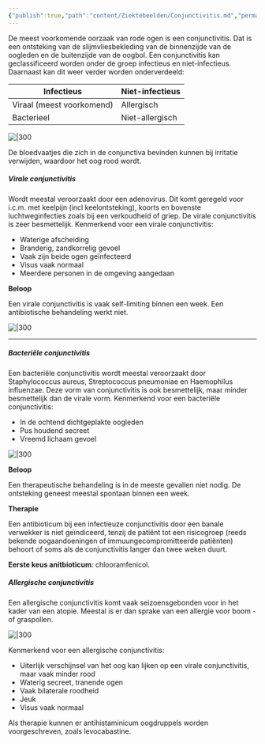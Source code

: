 ```yaml
---
{"publish":true,"path":"content/Ziektebeelden/Conjunctivitis.md","permalink":"/content/ziektebeelden/conjunctivitis/","title":"Conjunctivitis","tags":["Oogheelkunde/Infecties","Ziektebeeld"]}
---
```



De meest voorkomende oorzaak van rode ogen is een conjunctivitis. Dat is een ontsteking van de slijmvliesbekleding van de binnenzijde van de oogleden en de buitenzijde van de oogbol.  Een conjunctivitis kan geclassificeerd worden onder de groep infectieus en niet-infectieus. Daarnaast kan dit weer verder worden onderverdeeld:

| Infectieus | Niet-infectieus |
| --- | --- |
| Viraal (meest voorkomend) | Allergisch  |
| Bacterieel | Niet-allergisch |

![|300](https://i.imgur.com/9dxtQMW.png)


De bloedvaatjes die zich in de conjunctiva bevinden kunnen bij irritatie verwijden, waardoor het oog rood wordt.

##### Virale conjunctivitis

Wordt meestal veroorzaakt door een adenovirus. Dit komt geregeld voor i.c.m. met keelpijn (incl keelontsteking), koorts en bovenste luchtweginfecties zoals bij een verkoudheid of griep. De virale conjunctivitis is zeer besmettelijk. Kenmerkend voor een virale conjunctivitis:

- Waterige afscheiding
- Branderig, zandkorrelig gevoel
- Vaak zijn beide ogen geïnfecteerd
- Visus vaak normaal
- Meerdere personen in de omgeving aangedaan

**Beloop**

Een virale conjunctivitis is vaak self-limiting binnen een week. Een antibiotische behandeling werkt niet.

![|300](https://i.imgur.com/T4TQICa.png)

---

##### Bacteriële conjunctivitis

Een bacteriële conjunctivitis wordt meestal veroorzaakt door Staphylococcus aureus, Streptococcus pneumoniae en Haemophilus influenzae. Deze vorm van conjunctivitis is ook besmettelijk, maar minder besmettelijk dan de virale vorm. Kenmerkend voor een bacteriële conjunctivitis:

- In de ochtend dichtgeplakte oogleden
- Pus houdend secreet
- Vreemd lichaam gevoel

![|300](https://i.imgur.com/F8heqEz.png)

**Beloop**

Een therapeutische behandeling is in de meeste gevallen niet nodig. De ontsteking geneest meestal spontaan binnen een week.

**Therapie**

Een antibioticum bij een infectieuze conjunctivitis door een banale verwekker is niet geïndiceerd, tenzij de patiënt tot een risicogroep (reeds bekende oogaandoeningen of immuungecompromitteerde patiënten) behoort of soms als de conjunctivitis langer dan twee weken duurt.

**Eerste keus anitbioticum**: chlooramfenicol.

##### Allergische conjunctivitis

Een allergische conjunctivitis komt vaak seizoensgebonden voor in het kader van een atopie. Meestal is er dan sprake van een allergie voor boom -of graspollen.


![|300](https://i.imgur.com/H5SxIgW.png)


Kenmerkend voor een allergische conjunctivitis:

- Uiterlijk verschijnsel van het oog kan lijken op een virale conjunctivitis, maar vaak minder rood
- Waterig secreet, tranende ogen
- Vaak bilaterale roodheid
- Jeuk
- Visus vaak normaal

Als therapie kunnen er antihistaminicum oogdruppels worden voorgeschreven, zoals levocabastine.
